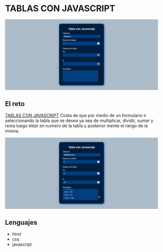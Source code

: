 # TABLAS CON JAVASCRIPT

[<img src="./desing/desktop-preview.png" alt="desktop preview" />](#)

## El reto

[TABLAS CON JAVASCRIPT](https://devjonatanmorales.github.io/TablasConJavascript/) Costa de que por medio de un formulario ir seleccionando la tabla que se desea ya sea de multiplicar, dividir, sumar y resta luego elejir en numero de la tabla y posterior mente el rango de la misma.

[<img src="./desing/completada.png" alt="desktop preview" />](#)

## Lenguajes

- html
- css
- javascript

